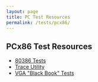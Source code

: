```yaml
---
layout: page
title: PC Test Resources
permalink: /tests/pcx86/
---
```


PCx86 Test Resources
--------------------

* [80386 Tests](80386/)
* [Trace Utility](trace/)
* [VGA "Black Book" Tests](vga/)
